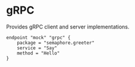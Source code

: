 # gRPC

Provides gRPC client and server implementations.

```hcl
endpoint "mock" "grpc" {
    package = "semaphore.greeter"
	service = "Say"
    method = "Hello"
}
```
